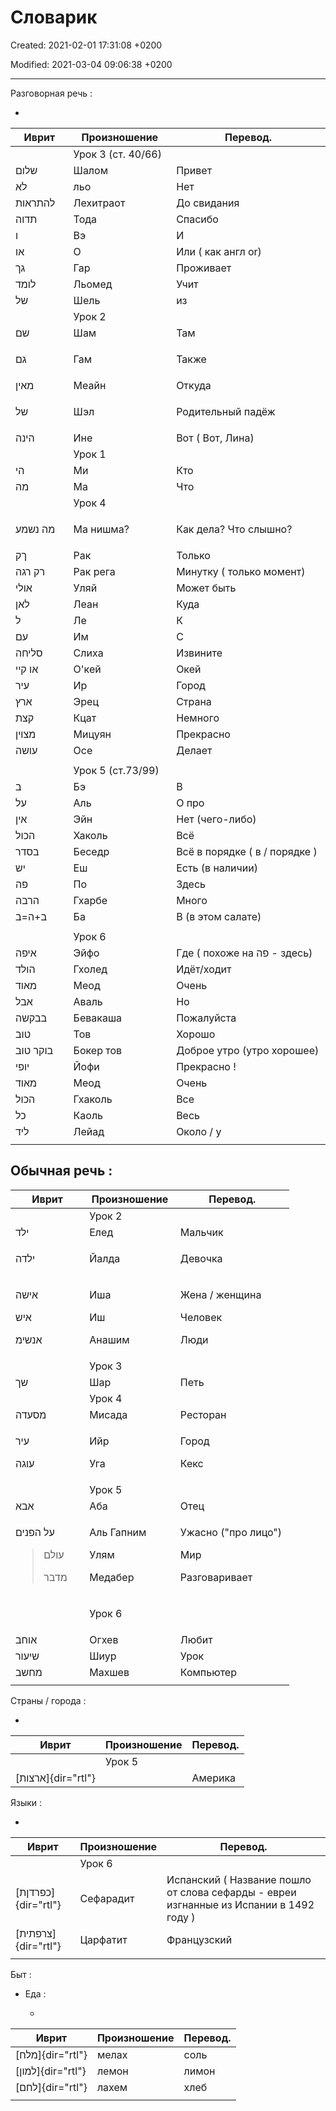 # Словарик 

Created: 2021-02-01 17:31:08 +0200

Modified: 2021-03-04 09:06:38 +0200

---




Разговорная речь :


-   

<table>
<colgroup>
<col style="width: 18%" />
<col style="width: 32%" />
<col style="width: 48%" />
</colgroup>
<thead>
<tr class="header">
<th>Иврит</th>
<th>Произношение</th>
<th>Перевод.</th>
</tr>
</thead>
<tbody>
<tr class="odd">
<td></td>
<td>Урок 3 (ст. 40/66)</td>
<td></td>
</tr>
<tr class="even">
<td><span dir="rtl">שלום</span></td>
<td>Шалом</td>
<td>Привет</td>
</tr>
<tr class="odd">
<td><span dir="rtl">לא</span></td>
<td>льо</td>
<td>Нет</td>
</tr>
<tr class="even">
<td><span dir="rtl">להתראות</span></td>
<td>Лехитраот</td>
<td>До свидания</td>
</tr>
<tr class="odd">
<td><span dir="rtl">תדוה</span></td>
<td>Тода</td>
<td>Спасибо</td>
</tr>
<tr class="even">
<td><span dir="rtl">ו</span></td>
<td>Вэ</td>
<td>И</td>
</tr>
<tr class="odd">
<td><span dir="rtl">או</span></td>
<td>О</td>
<td>Или ( как англ or)</td>
</tr>
<tr class="even">
<td><span dir="rtl">גך</span></td>
<td>Гар</td>
<td>Проживает</td>
</tr>
<tr class="odd">
<td><span dir="rtl">לומד</span></td>
<td>Льомед</td>
<td>Учит</td>
</tr>
<tr class="even">
<td><span dir="rtl">של</span></td>
<td>Шель</td>
<td>из</td>
</tr>
<tr class="odd">
<td></td>
<td>Урок 2</td>
<td></td>
</tr>
<tr class="even">
<td><span dir="rtl">שם</span></td>
<td>Шам</td>
<td>Там</td>
</tr>
<tr class="odd">
<td><span dir="rtl">גם</span></td>
<td>Гам</td>
<td><p>Также</p>
<p></p></td>
</tr>
<tr class="even">
<td><span dir="rtl">מאין</span></td>
<td>Меайн</td>
<td>Откуда</td>
</tr>
<tr class="odd">
<td><span dir="rtl">של</span></td>
<td>Шэл</td>
<td><p>Родительный падёж</p>
<p></p></td>
</tr>
<tr class="even">
<td><span dir="rtl">הינה</span></td>
<td>Ине</td>
<td>Вот ( Вот, Лина)</td>
</tr>
<tr class="odd">
<td></td>
<td>Урок 1</td>
<td></td>
</tr>
<tr class="even">
<td><span dir="rtl">הי</span></td>
<td>Ми</td>
<td>Кто</td>
</tr>
<tr class="odd">
<td><span dir="rtl">מה</span></td>
<td>Ма</td>
<td>Что</td>
</tr>
<tr class="even">
<td></td>
<td>Урок 4</td>
<td></td>
</tr>
<tr class="odd">
<td><p><span dir="rtl">מה נשמע</span></p>
<p></p></td>
<td>Ма нишма?</td>
<td>Как дела?  Что слышно?</td>
</tr>
<tr class="even">
<td><span dir="rtl">ךק</span></td>
<td>Рак</td>
<td>Только</td>
</tr>
<tr class="odd">
<td><span dir="rtl">רק רגה</span></td>
<td>Рак рега</td>
<td>Минутку ( только момент)</td>
</tr>
<tr class="even">
<td><span dir="rtl">אולי</span></td>
<td>Уляй</td>
<td>Может быть</td>
</tr>
<tr class="odd">
<td><span dir="rtl">לאן</span></td>
<td>Леан</td>
<td>Куда</td>
</tr>
<tr class="even">
<td><span dir="rtl">ל</span></td>
<td>Ле</td>
<td>К</td>
</tr>
<tr class="odd">
<td><span dir="rtl">עם</span></td>
<td>Им</td>
<td>С</td>
</tr>
<tr class="even">
<td><span dir="rtl">סליחה</span></td>
<td>Слиха</td>
<td>Извините</td>
</tr>
<tr class="odd">
<td><span dir="rtl">או קיי</span></td>
<td>О'кей</td>
<td>Окей</td>
</tr>
<tr class="even">
<td><span dir="rtl">עיר</span></td>
<td>Ир</td>
<td>Город</td>
</tr>
<tr class="odd">
<td><span dir="rtl">ארץ</span></td>
<td>Эрец</td>
<td>Страна</td>
</tr>
<tr class="even">
<td><span dir="rtl">קצת</span></td>
<td>Кцат</td>
<td>Немного</td>
</tr>
<tr class="odd">
<td><span dir="rtl">מצוין</span></td>
<td>Мицуян</td>
<td>Прекрасно</td>
</tr>
<tr class="even">
<td><span dir="rtl">עושה</span></td>
<td>Осе</td>
<td>Делает</td>
</tr>
<tr class="odd">
<td></td>
<td></td>
<td></td>
</tr>
<tr class="even">
<td></td>
<td>Урок 5 (ст.73/99)</td>
<td></td>
</tr>
<tr class="odd">
<td><span dir="rtl">ב</span></td>
<td>Бэ</td>
<td>В</td>
</tr>
<tr class="even">
<td><span dir="rtl">על</span></td>
<td>Аль</td>
<td>О  про</td>
</tr>
<tr class="odd">
<td><span dir="rtl">אין</span></td>
<td>Эйн</td>
<td>Нет (чего-либо)</td>
</tr>
<tr class="even">
<td><span dir="rtl">הכול</span></td>
<td>Хаколь</td>
<td>Всё</td>
</tr>
<tr class="odd">
<td><span dir="rtl">בסדר</span></td>
<td>Беседр</td>
<td>Всё в порядке ( в / порядке )</td>
</tr>
<tr class="even">
<td><span dir="rtl">יש</span></td>
<td>Еш</td>
<td>Есть (в наличии)</td>
</tr>
<tr class="odd">
<td><span dir="rtl">פה</span></td>
<td>По</td>
<td>Здесь</td>
</tr>
<tr class="even">
<td><span dir="rtl">הרבה</span></td>
<td>Гхарбе</td>
<td>Много</td>
</tr>
<tr class="odd">
<td><span dir="rtl">ב+ה=ב</span></td>
<td>Ба</td>
<td>В (в этом салате)</td>
</tr>
<tr class="even">
<td></td>
<td></td>
<td></td>
</tr>
<tr class="odd">
<td></td>
<td>Урок 6</td>
<td></td>
</tr>
<tr class="even">
<td><span dir="rtl">איפה</span></td>
<td>Эйфо</td>
<td>Где ( похоже на <span dir="rtl">פה</span> - здесь)</td>
</tr>
<tr class="odd">
<td><span dir="rtl">הולד</span></td>
<td>Гхолед</td>
<td>Идёт/ходит</td>
</tr>
<tr class="even">
<td><span dir="rtl">מאוד</span></td>
<td>Меод</td>
<td>Очень</td>
</tr>
<tr class="odd">
<td><span dir="rtl">אבל</span></td>
<td>Аваль</td>
<td>Но</td>
</tr>
<tr class="even">
<td><span dir="rtl">בבקשה</span></td>
<td>Бевакаша</td>
<td>Пожалуйста</td>
</tr>
<tr class="odd">
<td><span dir="rtl">טוב</span></td>
<td>Тов</td>
<td>Хорошо</td>
</tr>
<tr class="even">
<td><span dir="rtl">בוקר טוב</span></td>
<td>Бокер тов</td>
<td>Доброе утро (утро хорошее)</td>
</tr>
<tr class="odd">
<td><span dir="rtl">יופי</span></td>
<td>Йофи</td>
<td>Прекрасно !</td>
</tr>
<tr class="even">
<td><span dir="rtl">מאוד</span></td>
<td>Меод</td>
<td>Очень</td>
</tr>
<tr class="odd">
<td><span dir="rtl">הכול</span></td>
<td>Гхаколь</td>
<td>Все</td>
</tr>
<tr class="even">
<td><span dir="rtl">כל</span></td>
<td>Каоль</td>
<td>Весь</td>
</tr>
<tr class="odd">
<td><span dir="rtl">ליד</span></td>
<td>Лейад</td>
<td>Около / у</td>
</tr>
<tr class="even">
<td></td>
<td></td>
<td></td>
</tr>
</tbody>
</table>







Обычная речь :
-   

<table>
<colgroup>
<col style="width: 26%" />
<col style="width: 32%" />
<col style="width: 40%" />
</colgroup>
<thead>
<tr class="header">
<th>Иврит</th>
<th>Произношение</th>
<th>Перевод.</th>
</tr>
</thead>
<tbody>
<tr class="odd">
<td></td>
<td>Урок 2</td>
<td></td>
</tr>
<tr class="even">
<td><span dir="rtl">ילד</span></td>
<td>Елед</td>
<td>Мальчик</td>
</tr>
<tr class="odd">
<td><p><span dir="rtl">ילדה</span></p>
<p></p></td>
<td>Йалда</td>
<td><p>Девочка</p>
<p></p></td>
</tr>
<tr class="even">
<td><p><span dir="rtl">אישה</span></p>
<p><span dir="rtl">איש</span></p>
<p><span dir="rtl">אנשימ</span></p></td>
<td><p>Иша</p>
<p>Иш</p>
<p>Анашим</p></td>
<td><p>Жена / женщина</p>
<p>Человек</p>
<p>Люди</p></td>
</tr>
<tr class="odd">
<td></td>
<td>Урок 3</td>
<td></td>
</tr>
<tr class="even">
<td><span dir="rtl">שך</span></td>
<td>Шар</td>
<td>Петь</td>
</tr>
<tr class="odd">
<td></td>
<td>Урок 4</td>
<td></td>
</tr>
<tr class="even">
<td><span dir="rtl">מסעדה</span></td>
<td>Мисада</td>
<td>Ресторан</td>
</tr>
<tr class="odd">
<td><p><span dir="rtl">עיר</span></p>
<p><span dir="rtl">עוגה</span></p></td>
<td><p>Ийр</p>
<p>Уга</p></td>
<td><p>Город</p>
<p>Кекс</p></td>
</tr>
<tr class="even">
<td></td>
<td>Урок 5</td>
<td></td>
</tr>
<tr class="odd">
<td><span dir="rtl">אבא</span></td>
<td>Аба</td>
<td>Отец</td>
</tr>
<tr class="even">
<td><p><span dir="rtl">על הפנים</span></p>
<blockquote>
<p><span dir="rtl">עולם</span></p>
<p><span dir="rtl">מדבר</span></p>
</blockquote></td>
<td><p>Аль Гапним</p>
<p>Улям</p>
<p>Медабер</p></td>
<td><p>Ужасно ("про лицо")</p>
<p>Мир</p>
<p>Разговаривает</p>
<p></p></td>
</tr>
<tr class="odd">
<td></td>
<td><p>Урок 6</p>
<p></p></td>
<td></td>
</tr>
<tr class="even">
<td><span dir="rtl">אוחב</span></td>
<td>Огхев</td>
<td>Любит</td>
</tr>
<tr class="odd">
<td><span dir="rtl">שיעור</span></td>
<td>Шиур</td>
<td>Урок</td>
</tr>
<tr class="even">
<td><span dir="rtl">מחשב</span></td>
<td>Махшев</td>
<td>Компьютер</td>
</tr>
<tr class="odd">
<td></td>
<td></td>
<td></td>
</tr>
</tbody>
</table>



Страны / города :


-   

| Иврит              | Произношение | Перевод. |
|--------------------|--------------|----------|
|                   | Урок 5       |         |
| [ארצות]{dir="rtl"} |             | Америка  |



Языки :


-   

| Иврит               | Произношение | Перевод.                                                                               |
|---------------------|--------------|----------------------------------------------------------------------------------------|
|                    | Урок 6       |                                                                                       |
| [כפרדןת]{dir="rtl"} | Сефарадит    | Испанский ( Название пошло от слова сефарды - евреи изгнанные из Испании в 1492 году ) |
| [צרפתית]{dir="rtl"} | Царфатит     | Французский                                                                            |
|                    |             |                                                                                       |







Быт :
-   Еда :

    -   

| Иврит             | Произношение | Перевод. |
|-------------------|--------------|----------|
| [מלח]{dir="rtl"}  | мелах        | соль     |
| [למון]{dir="rtl"} | лемон        | лимон    |
| [לחם]{dir="rtl"}  | лахем        | хлеб     |
|                  |             |         |



